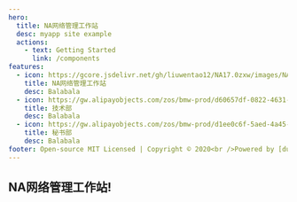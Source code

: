 ```yaml
---
hero:
  title: NA网络管理工作站
  desc: myapp site example
  actions:
    - text: Getting Started
      link: /components
features:
  - icon: https://gcore.jsdelivr.net/gh/liuwentao12/NA17.0zxw/images/NA.jpg
    title: NA网络管理工作站
    desc: Balabala
  - icon: https://gw.alipayobjects.com/zos/bmw-prod/d60657df-0822-4631-9d7c-e7a869c2f21c/k79dmz3q_w126_h126.png
    title: 技术部
    desc: Balabala
  - icon: https://gw.alipayobjects.com/zos/bmw-prod/d1ee0c6f-5aed-4a45-a507-339a4bfe076c/k7bjsocq_w144_h144.png
    title: 秘书部
    desc: Balabala
footer: Open-source MIT Licensed | Copyright © 2020<br />Powered by [dumi](https://d.umijs.org)
---
```


## NA网络管理工作站!
